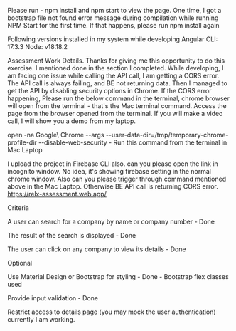 Please run - npm install and npm start to view the page.
One time, I got a bootstrap file not found error message during compilation while running NPM Start for the first time. If that happens, please run npm install again

Following versions installed in my system while developing
Angular CLI: 17.3.3
Node: v18.18.2


Assessment Work Details. 
Thanks for giving me this opportunity to do this exercise. I mentioned done in the section I completed. While developing, I am facing one issue while calling the API call, I am getting a CORS error. The API call is always failing, and BE not returning data. Then I managed to get the API by disabling security options in Chrome. If the CORS error happening, Please run the below command in the terminal, chrome browser will open from the terminal - that's the Mac terminal command. Access the page from the browser opened from the terminal. If you will make a video call, I will show you a demo from my laptop. 

open -na Google\ Chrome --args --user-data-dir=/tmp/temporary-chrome-profile-dir --disable-web-security - Run this command from the terminal in Mac Laptop

I upload the project in Firebase CLI also. can you please open the link in incognito window. No idea, it's showing firebase setting in the normal chrome window. Also can you please trigger through command mentioned above in the Mac Laptop. Otherwise BE API call is returning CORS error. 
https://relx-assessment.web.app/

Criteria

A user can search for a company by name or company number -
Done

The result of the search is displayed -
Done

The user can click on any company to view its details -
Done

Optional

Use Material Design or Bootstrap for styling -
Done - Bootstrap flex classes used

Provide input validation -
Done

Restrict access to details page (you may mock the user authentication)
currently I am working.
